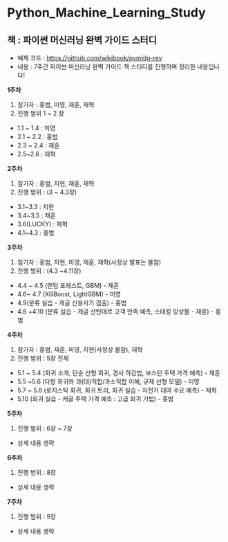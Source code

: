 # Python_Machine_Learning_Study
## 책 : 파이썬 머신러닝 완벽 가이드 스터디
- 예제 코드 : https://github.com/wikibook/pymldg-rev
- 내용 : 7주간 파이썬 머신러닝 완벽 가이드 책 스터디를 진행하며 정리한 내용입니다!

**1주차**

1. 참가자 : 홍범, 미영, 재훈, 재혁
2. 진행 범위 1 ~ 2 장
- 1.1 ~ 1.4 : 미영
- 2.1 ~ 2.2 : 홍범
- 2.3 ~ 2.4 : 재훈
- 2.5~2.6 : 재혁

**2주차**
1. 참가자 : 홍범, 지현, 재훈, 재혁
2. 진행 범위 : (3 ~ 4.3장)
- 3.1~3.3 : 지현
- 3.4~3.5 : 재훈
- 3.6(LUCKY) : 재혁
- 4.1~4.3 : 홍범

**3주차**

1. 참가자 : 홍범, 지현, 미영, 재훈, 재혁(사정상 발표는 불참) 
2. 진행 범위 : (4.3 ~4.11장)
- 4.4 ~ 4.5 (랜덤 포레스트, GBM) - 재훈
- 4.6~ 4.7 (XGBoost, LightGBM) - 미영
- 4.9(분류 실습 -  캐글 신용사기 검출) - 홍범
- 4.8 +4.10 (분류 실습 - 캐글 산탄데르 고객 만족 예측, 스태킹 앙상블 - 재훈) - 홍범

**4주차**

1. 참가자 : 홍범, 재훈, 미영, 지현(사정상 불참), 재혁
2. 진행 범위 : 5장 전체
- 5.1 ~ 5.4 (회귀 소개, 단순 선형 회귀, 경사 하강법, 보스턴 주택 가격 예측) - 재훈
- 5.5 ~5.6 (다항 회귀와 과(대)적합/과소적합 이해, 규제 선형 모델) - 미영
- 5.7 ~ 5.8 (로지스틱 회귀, 회귀 트리, 회귀 실습 - 자전거 대여 수요 예측) - 재혁
- 5.10 (회귀 실습 - 캐글 주택 가격 예측 : 고급 회귀 기법) - 홍범

**5주차**

1. 진행 범위 : 6장 ~ 7장
- 상세 내용 생략

**6주차**

1. 진행 범위 : 8장
- 상세 내용 생략

**7주차**
1. 진행 범위 : 9장
- 상세 내용 생략
